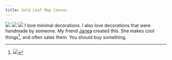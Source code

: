 ```yaml
---
title: Gold Leaf Map Canvas
---
```


![][image-1]
![][image-2]
![][image-3]
I love minimal decorations. I also love decorations that were handmade by someone. My friend [Janea][1] created this. She makes cool things[^1], and often sales them. You should buy something.

[^1]:	![][image-4]

[1]:	http://facebook.com/janea.robling

[image-1]:	https://dl.dropboxusercontent.com/s/e7d9q3770ahyawx/IMG_1457.JPG
[image-2]:	https://dl.dropboxusercontent.com/s/n0bx3ggrohcmrb8/FullSizeRender-1.jpeg
[image-3]:	https://dl.dropboxusercontent.com/s/8qnauoov8kxjw32/IMG_1455.JPG
[image-4]:	https://dl.dropboxusercontent.com/s/51j3udowvagynk2/IMG_1489.JPG